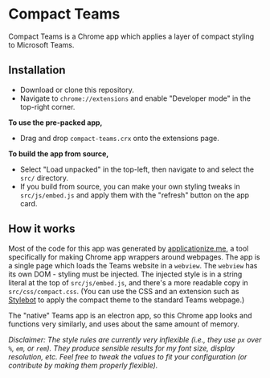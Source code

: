 # Compact Teams

Compact Teams is a Chrome app which applies a layer of compact styling to Microsoft Teams.

## Installation

- Download or clone this repository.
- Navigate to `chrome://extensions` and enable "Developer mode" in the top-right corner.

**To use the pre-packed app,**
- Drag and drop `compact-teams.crx` onto the extensions page.

**To build the app from source,**
- Select "Load unpacked" in the top-left, then navigate to and select the `src/` directory.
- If you build from source, you can make your own styling tweaks in `src/js/embed.js` and apply them with the "refresh" button on the app card.

## How it works

Most of the code for this app was generated by [applicationize.me](https://applicationize.me/), a tool specifically for
making Chrome app wrappers around webpages. The app is a single page which loads the Teams website in a `webview`.
The `webview` has its own DOM - styling must be injected. The injected style is in a string literal at the top of
`src/js/embed.js`, and there's a more readable copy in `src/css/compact.css`. (You can use the CSS and an extension such
as [Stylebot](https://chrome.google.com/webstore/detail/stylebot/oiaejidbmkiecgbjeifoejpgmdaleoha?hl=en) to apply the compact theme
to the standard Teams webpage.)

The "native" Teams app is an electron app, so this Chrome app looks and functions very similarly, and uses about the same
amount of memory.

_Disclaimer: The style rules are currently very inflexible (i.e., they use `px` over `%`, `em`, or `rem`). They produce
sensible results for my font size, display resolution, etc. Feel free to tweak the values to fit your configuration (or contribute
by making them properly flexible)._
